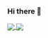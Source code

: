 ### Hi there 👋

<a href="https://github.com/pgm-jamevanw/github-readme-stats">
  <img align="center" src="https://github-readme-stats.vercel.app/api/pin/?username=pgm-jamevanw&repo=github-readme-stats" />
</a>
<a href="https://github.com/pgm-jamevanw/convoychat">
  <img align="center" src="https://github-readme-stats.vercel.app/api/pin/?username=pgm-jamevanw&repo=convoychat" />
</a>
